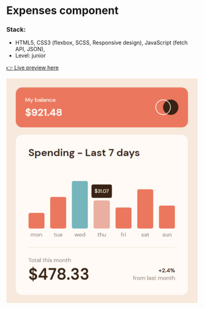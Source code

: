 # Expenses component

### Stack:

- HTML5, CSS3 (flexbox, SCSS, Responsive design), JavaScript (fetch API, JSON),
- Level: junior

[👉 Live preview here](https://anka1010.github.io/4-expenses-chart-component/)

![Preview](./img/Preview.jpg)
